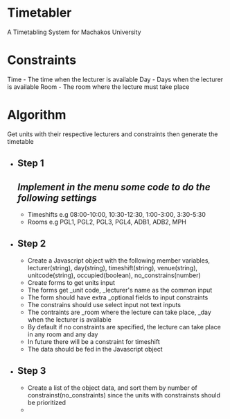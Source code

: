 # Timetabler
 A Timetabling System for Machakos University
# Constraints
Time - The time when the lecturer is available
Day - Days when the lecturer is available
Room - The room where the lecture must take place
# Algorithm
Get units with their respective lecturers and constraints then generate the timetable
- ## Step 1
    ## _Implement in the menu some code to do the following settings_
    - Timeshifts e.g 08:00-10:00, 10:30-12:30, 1:00-3:00, 3:30-5:30
    - Rooms e.g PGL1, PGL2, PGL3, PGL4, ADB1, ADB2, MPH 
- ## Step 2
    - Create a Javascript object with the following member variables, lecturer(string), day(string), timeshift(string), venue(string), unitcode(string), occupied(boolean), no_constrains(number)
    - Create forms to get units input
    - The forms get _unit code, _lecturer's name as the common input
    - The form should have extra _optional fields to input constraints
    - The constrains should use select input not text inputs
    - The contraints are _room where the lecture can take place, _day when the lecturer is available
    - By default if no constraints are specified, the lecture can take place in any room and any day
    - In future there will be a constraint for timeshift
    - The data should be fed in the Javascript object
- ## Step 3
    - Create a list of the object data, and sort them by number of constrainst(no_constraints) since the units with constrainsts should be prioritized
    - 